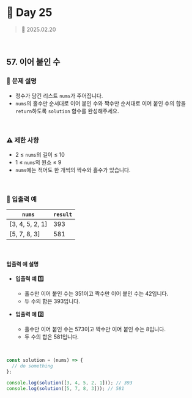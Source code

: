 # 🌻 Day 25

> 📅 2025.02.20

<br>

## 57. 이어 붙인 수

### 📍 문제 설명

- 정수가 담긴 리스트 `nums`가 주어집니다.
- `nums`의 홀수만 순서대로 이어 붙인 수와 짝수만 순서대로 이어 붙인 수의 합을 `return`하도록 `solution` 함수를 완성해주세요.

<br>

### ⚠️ 제한 사항

- 2 ≤ `nums`의 길이 ≤ 10
- 1 ≤ `nums`의 원소 ≤ 9
- `nums`에는 적어도 한 개씩의 짝수와 홀수가 있습니다.

<br>

### 👀 입출력 예

| `nums`          | `result` |
| --------------- | -------- |
| [3, 4, 5, 2, 1] | 393      |
| [5, 7, 8, 3]    | 581      |

<br>

#### 입출력 예 설명

- **입출력 예 1️⃣**

  - 홀수만 이어 붙인 수는 351이고 짝수만 이어 붙인 수는 42입니다.
  - 두 수의 합은 393입니다.

- **입출력 예 2️⃣**

  - 홀수만 이어 붙인 수는 573이고 짝수만 이어 붙인 수는 8입니다.
  - 두 수의 합은 581입니다.

<br>

```javascript
const solution = (nums) => {
  // do something
};

console.log(solution([3, 4, 5, 2, 1])); // 393
console.log(solution([5, 7, 8, 3])); // 581
```
